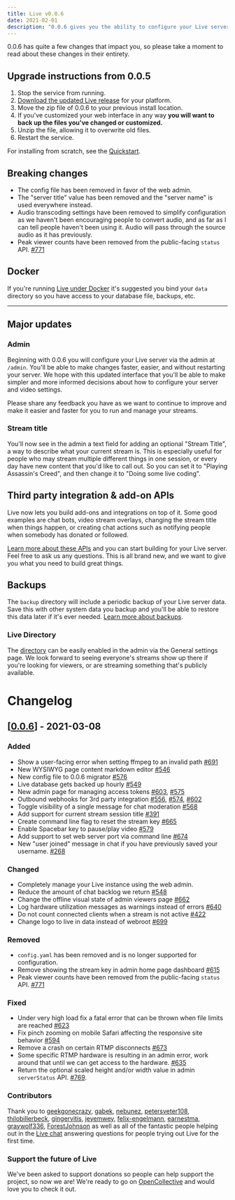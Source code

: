 ```yaml
---
title: Live v0.0.6
date: 2021-02-01
description: "0.0.6 gives you the ability to configure your Live server via the web and adds new 3rd party APIs for you to build upon."
---
```


0.0.6 has quite a few changes that impact you, so please take a moment to read about these changes in their entirety.

## Upgrade instructions from 0.0.5

1. Stop the service from running.
1. [Download the updated Live release](https://github.com/imzqqq/releases/tag/v0.0.6) for your platform.
1. Move the zip file of 0.0.6 to your previous install location.
1. If you've customized your web interface in any way **you will want to back up the files you've changed or customized.**
1. Unzip the file, allowing it to overwrite old files.
1. Restart the service.

For installing from scratch, see the [Quickstart](/quickstart).

## Breaking changes

- The config file has been removed in favor of the web admin.
- The "server title" value has been removed and the "server name" is used everywhere instead.
- Audio transcoding settings have been removed to simplify configuration as we haven't been encouraging people to convert audio, and as far as I can tell people haven't been using it. Audio will pass through the source audio as it has previously.
- Peak viewer counts have been removed from the public-facing `status` API. [#771](https://github.com/imzqqq/pull/771)

## Docker

If you're running [Live under Docker](/quickstart/docker/) it's suggested you bind your `data` directory so you have access to your database file, backups, etc.

---

## Major updates

### Admin

Beginning with 0.0.6 you will configure your Live server via the admin at `/admin`. You'll be able to make changes faster, easier, and without restarting your server. We hope with this updated interface that you'll be able to make simpler and more informed decisions about how to configure your server and video settings.

Please share any feedback you have as we want to continue to improve and make it easier and faster for you to run and manage your streams.

### Stream title

You'll now see in the admin a text field for adding an optional "Stream Title", a way to describe what your current stream is. This is especially useful for people who may stream multiple different things in one session, or every day have new content that you'd like to call out. So you can set it to "Playing Assassin's Creed", and then change it to "Doing some live coding".

## Third party integration & add-on APIs

Live now lets you build add-ons and integrations on top of it. Some good examples are chat bots, video stream overlays, changing the stream title when things happen, or creating chat actions such as notifying people when somebody has donated or followed.

[Learn more about these APIs](/thirdparty) and you can start building for your Live server. Feel free to ask us any questions. This is all brand new, and we want to give you what you need to build great things.

## Backups

The `backup` directory will include a periodic backup of your Live server data. Save this with other system data you backup and you'll be able to restore this data later if it's ever needed. [Learn more about backups](/docs/backups/).

### Live Directory

The [directory](https://directory.live.dingshunyu.top) can be easily enabled in the admin via the General settings page. We look forward to seeing everyone's streams show up there if you're looking for viewers, or are streaming something that's publicly available.

# Changelog

## [[0.0.6](https://github.com/imzqqq/milestone/4)] - 2021-03-08

### Added

- Show a user-facing error when setting ffmpeg to an invalid path [#691](https://github.com/imzqqq/issues/691)
- New WYSIWYG page content markdown editor [#546](https://github.com/imzqqq/issues/546)
- New config file to 0.0.6 migrator [#576](https://github.com/imzqqq/issues/576)
- Live database gets backed up hourly [#549](https://github.com/imzqqq/issues/549)
- New admin page for managing access tokens [#603](https://github.com/imzqqq/issues/603), [#575](https://github.com/imzqqq/issues/575)
- Outbound webhooks for 3rd party integration [#556](https://github.com/imzqqq/issues/556), [#574](https://github.com/imzqqq/pull/574), [#602](https://github.com/imzqqq/issues/602)
- Toggle visibility of a single message for chat moderation [#568](https://github.com/imzqqq/issues/568)
- Add support for current stream session title [#391](https://github.com/imzqqq/issues/391)
- Create command line flag to reset the stream key [#665](https://github.com/imzqqq/issues/665)
- Enable Spacebar key to pause/play video [#579](https://github.com/imzqqq/issues/579)
- Add support to set web server port via command line [#674](https://github.com/imzqqq/issues/674)
- New "user joined" message in chat if you have previously saved your username. [#268](https://github.com/imzqqq/pull/628)

### Changed

- Completely manage your Live instance using the web admin.
- Reduce the amount of chat backlog we return [#548](https://github.com/imzqqq/issues/548)
- Change the offline visual state of admin viewers page [#662](https://github.com/imzqqq/issues/662)
- Log hardware utilization messages as warnings instead of errors [#640](https://github.com/imzqqq/issues/640)
- Do not count connected clients when a stream is not active [#422](https://github.com/imzqqq/issues/422)
- Change logo to live in data instead of webroot [#699](https://github.com/imzqqq/issues/699)

### Removed

- `config.yaml` has been removed and is no longer supported for configuration.
- Remove showing the stream key in admin home page dashboard [#615](https://github.com/imzqqq/issues/615)
- Peak viewer counts have been removed from the public-facing `status` API. [#771](https://github.com/imzqqq/pull/771)

### Fixed

- Under very high load fix a fatal error that can be thrown when file limits are reached [#623](https://github.com/imzqqq/issues/623)
- Fix pinch zooming on mobile Safari affecting the responsive site behavior [#594](https://github.com/imzqqq/issues/594)
- Remove a crash on certain RTMP disconnects [#673](https://github.com/imzqqq/issues/673)
- Some specific RTMP hardware is resulting in an admin error, work around that until we can get access to the hardware. [#635](https://github.com/imzqqq/issues/635)
- Return the optional scaled height and/or width value in admin `serverStatus` API. [#769](https://github.com/imzqqq/pull/769/).

### Contributors

Thank you to [geekgonecrazy](https://github.com/geekgonecrazy), [gabek](https://github.com/gabek), [nebunez](https://github.com/nebunez), [petersveter108](https://github.com/petersveter108), [thilobillerbeck](https://github.com/thilobillerbeck), [gingervitis](https://github.com/gingervitis), [jeyemwey](https://github.com/jeyemwey), [felix-engelmann](https://github.com/felix-engelmann), [earnestma](https://github.com/earnestma), [graywolf336](https://github.com/graywolf336), [ForestJohnson](https://github.com/ForestJohnson) as well as all of the fantastic people helping out in the [Live chat](https://owncast.rocket.chat) answering questions for people trying out Live for the first time.

### Support the future of Live

We've been asked to support donations so people can help support the project, so now we are! We're ready to go on [OpenCollective](https://opencollective.com/owncast) and would love you to check it out.
